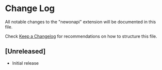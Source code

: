 # Change Log

All notable changes to the "newonapi" extension will be documented in this file.

Check [Keep a Changelog](http://keepachangelog.com/) for recommendations on how to structure this file.

## [Unreleased]

- Initial release